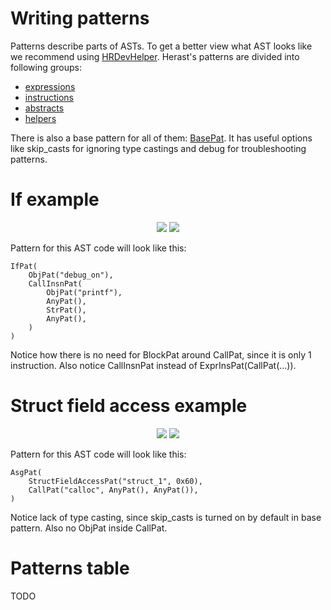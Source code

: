 # Writing patterns
Patterns describe parts of ASTs. To get a better view what AST looks like we recommend using [HRDevHelper](https://github.com/patois/HRDevHelper/).
Herast's patterns are divided into following groups:
- [expressions](https://github.com/mostobriv/herast/blob/main/herast/tree/patterns/expressions.py)
- [instructions](https://github.com/mostobriv/herast/blob/main/herast/tree/patterns/instructions.py)
- [abstracts](https://github.com/mostobriv/herast/blob/main/herast/tree/patterns/abstracts.py)
- [helpers](https://github.com/mostobriv/herast/blob/main/herast/tree/patterns/helpers.py)

There is also a base pattern for all of them: [BasePat](https://github.com/mostobriv/herast/blob/main/herast/tree/patterns/base_pattern.py). It has useful options like skip_casts for ignoring type castings and debug for troubleshooting patterns.


# If example
<p align='center'>
<img src='https://github.com/mostobriv/herast/blob/main/pictures/if_example.png'>
<img src='https://github.com/mostobriv/herast/blob/main/pictures/if_ast_example.png'>
</p>  
  
Pattern for this AST code will look like this:
```
IfPat(
	ObjPat("debug_on"),
	CallInsnPat(
		ObjPat("printf"),
		AnyPat(),
		StrPat(),
		AnyPat(),
	)
)
```
Notice how there is no need for BlockPat around CallPat, since it is only 1 instruction. Also notice CallInsnPat instead of ExprInsPat(CallPat(...)).

# Struct field access example
<p align='center'>
<img src='https://github.com/mostobriv/herast/blob/main/pictures/struct_field_access_example.png'>
<img src='https://github.com/mostobriv/herast/blob/main/pictures/struct_field_access_ast_example.png'>
</p>  
  
Pattern for this AST code will look like this:
```
AsgPat(
	StructFieldAccessPat("struct_1", 0x60),
	CallPat("calloc", AnyPat(), AnyPat()),
)
```
Notice lack of type casting, since skip_casts is turned on by default in base pattern. Also no ObjPat inside CallPat.

# Patterns table
TODO
